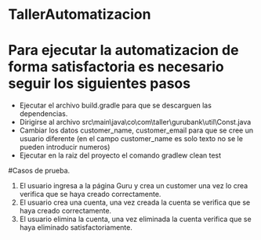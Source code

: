 # TallerAutomatizacion


# Para ejecutar la automatizacion de forma satisfactoria es necesario seguir los siguientes pasos

- Ejecutar el archivo build.gradle para que se descarguen las dependencias.
- Dirigirse al archivo src\main\java\co\com\taller\gurubank\util\Const.java
- Cambiar los datos customer_name, customer_email para que se cree un usuario diferente (en el campo customer_name es solo texto no se le pueden introducir numeros)
- Ejecutar en la raiz del proyecto el comando gradlew clean test

#Casos de prueba.
1. El usuario ingresa a la página Guru y crea un customer una vez lo crea verifica que se haya creado correctamente.
2. El usuario crea una cuenta, una vez creada la cuenta se verifica que se haya creado correctamente.
3. El usuario elimina la cuenta, una vez eliminada la cuenta verifica que se haya eliminado satisfactoriamente.

   

